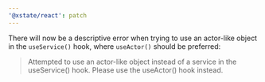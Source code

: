 ```yaml
---
'@xstate/react': patch
---
```


There will now be a descriptive error when trying to use an actor-like object in the `useService()` hook, where `useActor()` should be preferred:

> Attempted to use an actor-like object instead of a service in the useService() hook. Please use the useActor() hook instead.
